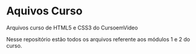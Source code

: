 # Aquivos Curso
 Arquivos curso de HTML5 e CSS3 do CursoemVideo

 Nesse repositório estão todos os arquivos referente aos módulos 1 e 2 do curso.
